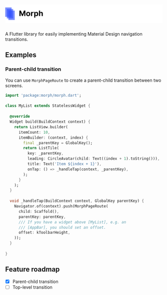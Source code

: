 # ![Morph](assets/logobar.png)

A Flutter library for easily implementing Material Design navigation transitions.

## Examples

### Parent-child transition

You can use `MorphPageRoute` to create a parent-child transition between two screens.

```dart
import 'package:morph/morph.dart';

class MyList extends StatelessWidget {

  @override
  Widget build(BuildContext context) {
    return ListView.builder(
      itemCount: 10,
      itemBuilder: (context, index) {
        final _parentKey = GlobalKey();
        return ListTile(
          key: _parentKey,
          leading: CircleAvatar(child: Text((index + 1).toString())),
          title: Text('Item ${index + 1}'),
          onTap: () => _handleTap(context, _parentKey),
        );
      }
    );
  }

  void _handleTap(BuildContext context, GlobalKey parentKey) {
    Navigator.of(context).push(MorphPageRoute(
      child: Scaffold(),
      parentKey: parentKey,
      /// If you have a widget above [MyList], e.g. an
      /// [AppBar], you should set an offset.
      offset: kToolbarHeight,
    ));
  }

}
```

## Feature roadmap
- [x] Parent-child transition
- [ ] Top-level transition
